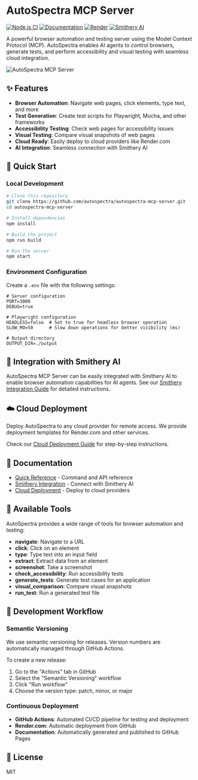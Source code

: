 # AutoSpectra MCP Server

[![Node.js CI](https://github.com/autospectra/autospectra-mcp-server/actions/workflows/deploy.yml/badge.svg)](https://github.com/autospectra/autospectra-mcp-server/actions/workflows/deploy.yml)
[![Documentation](https://github.com/autospectra/autospectra-mcp-server/actions/workflows/docs.yml/badge.svg)](https://github.com/autospectra/autospectra-mcp-server/actions/workflows/docs.yml)
[![Render](https://img.shields.io/badge/Deploy-Render-cyan)](https://render.com)
[![Smithery AI](https://img.shields.io/badge/Integration-Smithery%20AI-blueviolet)](https://smithery.ai)

A powerful browser automation and testing server using the Model Context Protocol (MCP). AutoSpectra enables AI agents to control browsers, generate tests, and perform accessibility and visual testing with seamless cloud integration.

![AutoSpectra MCP Server](assets/logo.svg)

## ✨ Features

- **Browser Automation**: Navigate web pages, click elements, type text, and more
- **Test Generation**: Create test scripts for Playwright, Mocha, and other frameworks
- **Accessibility Testing**: Check web pages for accessibility issues
- **Visual Testing**: Compare visual snapshots of web pages
- **Cloud Ready**: Easily deploy to cloud providers like Render.com
- **AI Integration**: Seamless connection with Smithery AI

## 🚀 Quick Start

### Local Development

```bash
# Clone this repository
git clone https://github.com/autospectra/autospectra-mcp-server.git
cd autospectra-mcp-server

# Install dependencies
npm install

# Build the project
npm run build

# Run the server
npm start
```

### Environment Configuration

Create a `.env` file with the following settings:

```
# Server configuration
PORT=3000
DEBUG=true

# Playwright configuration
HEADLESS=false  # Set to true for headless browser operation
SLOW_MO=50      # Slow down operations for better visibility (ms)

# Output directory
OUTPUT_DIR=./output
```

## 🔧 Integration with Smithery AI

AutoSpectra MCP Server can be easily integrated with Smithery AI to enable browser automation capabilities for AI agents. See our [Smithery Integration Guide](docs/smithery-integration.md) for detailed instructions.

## ☁️ Cloud Deployment

Deploy AutoSpectra to any cloud provider for remote access. We provide deployment templates for Render.com and other services.

Check our [Cloud Deployment Guide](docs/CLOUD_DEPLOYMENT.md) for step-by-step instructions.

## 📖 Documentation

- [Quick Reference](docs/QUICK_REFERENCE.md) - Command and API reference
- [Smithery Integration](docs/smithery-integration.md) - Connect with Smithery AI
- [Cloud Deployment](docs/CLOUD_DEPLOYMENT.md) - Deploy to cloud providers

## 🧩 Available Tools

AutoSpectra provides a wide range of tools for browser automation and testing:

- **navigate**: Navigate to a URL
- **click**: Click on an element
- **type**: Type text into an input field
- **extract**: Extract data from an element
- **screenshot**: Take a screenshot
- **check_accessibility**: Run accessibility tests
- **generate_tests**: Generate test cases for an application
- **visual_comparison**: Compare visual snapshots
- **run_test**: Run a generated test file

## 🧪 Development Workflow

### Semantic Versioning

We use semantic versioning for releases. Version numbers are automatically managed through GitHub Actions.

To create a new release:

1. Go to the "Actions" tab in GitHub
2. Select the "Semantic Versioning" workflow
3. Click "Run workflow"
4. Choose the version type: patch, minor, or major

### Continuous Deployment

- **GitHub Actions**: Automated CI/CD pipeline for testing and deployment
- **Render.com**: Automatic deployment from GitHub
- **Documentation**: Automatically generated and published to GitHub Pages

## 📄 License

MIT
